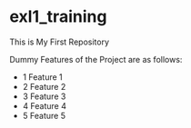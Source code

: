 # exl1_training

This is My First Repository

Dummy Features of the Project are as follows:
- 1 Feature 1
- 2 Feature 2
- 3 Feature 3
- 4 Feature 4
- 5 Feature 5
  
